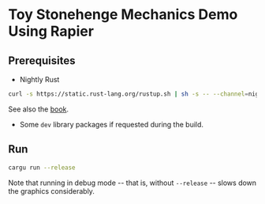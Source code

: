 # Toy Stonehenge Mechanics Demo Using Rapier

## Prerequisites

* Nightly Rust

```bash
curl -s https://static.rust-lang.org/rustup.sh | sh -s -- --channel=nightly
```

See also the [book](https://doc.rust-lang.org/1.2.0/book/nightly-rust.html).

* Some `dev` library packages if requested during the build.

## Run

```bash
cargu run --release
```

Note that running in debug mode -- that is, without `--release` -- slows down the graphics
considerably.
